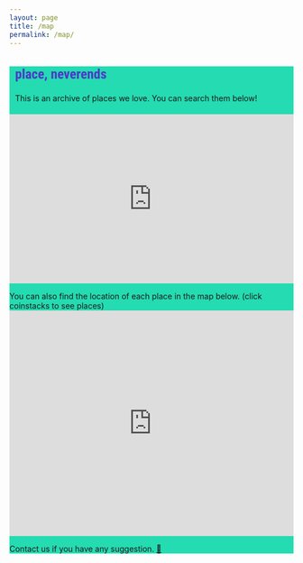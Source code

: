 ```yaml
---
layout: page
title: /map
permalink: /map/
---
```

<style>
@import url('https://fonts.googleapis.com/css2?family=Roboto+Condensed&display=swap');

.bodycontents {background-color: #25DBB1;
}
.maintext {margin: 10px 10px 20px 10px;
}

h2 {color:#4C39CA; font-size: 24px; font-family: 'Roboto Condensed', sans-serif;
}
     
</style>

<div class="bodycontents">

<div class="maintext">
<h2>place, neverends </h2>

This is an archive of places we love. You can search them below!
</div>

<iframe style="border-style: none; width:100%; height:300px;" src="https://commaneverends.github.io/table_place/index.html"  frameBorder="0" allowtransparency="true"></iframe> 

<p>
You can also find the location of each place in the map below. (click coinstacks to see places)

<iframe width="100%" height="400px" frameborder="0" allowfullscreen src="https://umap.openstreetmap.co/en/map/placesneverends_2508?scaleControl=true&miniMap=false&scrollWheelZoom=true&zoomControl=true&allowEdit=false&moreControl=true&searchControl=true&tilelayersControl=false&embedControl=false&datalayersControl=expanded&onLoadPanel=undefined&captionBar=true&datalayers=5282%2C5281&fullscreenControl=false&locateControl=true&editinosmControl=false&measureControl=false#17/52.51335/13.45708"></iframe>


Contact us if you have any suggestion. <a href="https://commaneverends.github.io/contact" target="_blank">:speech_balloon:</a>
